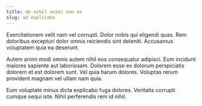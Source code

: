 ```yaml
---
title: ab nihil animi non ex
slug: ad explicabo
---
```


Exercitationem velit nam vel corrupti. Dolor nobis qui eligendi quas. Rem doloribus excepturi dolor omnis reiciendis sint deleniti. Accusamus voluptatem quia ea deserunt.

Autem animi modi omnis autem nihil eos consequatur adipisci. Eum incidunt maiores sapiente aut laboriosam. Dolorem esse ex dolorum perspiciatis dolorem et est dolorem sunt. Vel quia harum dolores. Voluptas rerum provident magnam vel ullam nam quia.

Eum voluptate minus dicta explicabo fuga dolores. Veritatis corrupti cumque sequi iste. Nihil perferendis rem id nihil.
